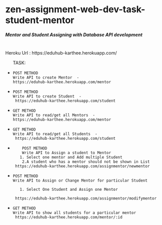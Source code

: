 # zen-assignment-web-dev-task-student-mentor

<h5>Mentor and Student Assigning with Database API development</h5>
<br>
Heroku Url : https://eduhub-karthee.herokuapp.com/
<br>

<ul>
TASK: 
<li>
    
    POST METHOD
    Write API to create Mentor  -  
    https://eduhub-karthee.herokuapp.com/mentor
    
    
</li>
<li>
    
    POST METHOD
    Write API to create Student  - 
     https://eduhub-karthee.herokuapp.com/student
    
    
</li>
    <li>
    
    GET METHOD
    Write API to read/get all Mentors  -  
    https://eduhub-karthee.herokuapp.com/mentor
    
    
</li>
<li>
    
    GET METHOD
    Write API to read/get all Students  - 
     https://eduhub-karthee.herokuapp.com/student
    
    
</li>
<li>
        
        POST METHOD
        Write API to Assign a student to Mentor
       1. Select one mentor and Add multiple Student 
        2.A student who has a mentor should not be shown in List
     https://eduhub-karthee.herokuapp.com/assignmentor/newmentor
    
   
</li>
<li>
   
    POST METHOD
    Write API to Assign or Change Mentor for particular Student
        
       1. Select One Student and Assign one Mentor
       
     https://eduhub-karthee.herokuapp.com/assignmentor/modifymentor
    
</li>
<li>
    
    GET METHOD
    Write API to show all students for a particular mentor
     https://eduhub-karthee.herokuapp.com/mentor/:id
    
</li>

</ul>
